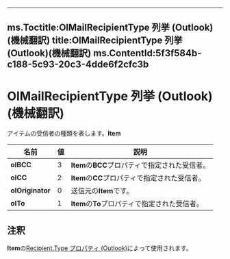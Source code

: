 

---
ms.Toctitle:OlMailRecipientType 列挙 (Outlook)(機械翻訳)
title:OlMailRecipientType 列挙 (Outlook)(機械翻訳)
ms.ContentId:5f3f584b-c188-5c93-20c3-4dde6f2cfc3b
---
# OlMailRecipientType 列挙 (Outlook)(機械翻訳)




アイテムの受信者の種類を表します。**Item**

|**名前**|**値**|**説明**|
|---|---|---|
|**olBCC**|3|**Item**の**BCC**プロパティで指定された受信者。|
|**olCC**|2|**Item**の**CC**プロパティで指定された受信者。|
|**olOriginator**|0|送信元の**Item**です。|
|**olTo**|1|**Item**の**To**プロパティで指定された受信者。|



## 注釈
**Item**の[Recipient.Type プロパティ (Outlook)](3bdc616c-f008-ec95-0a92-0f704eedee34.md)によって使用されます。




